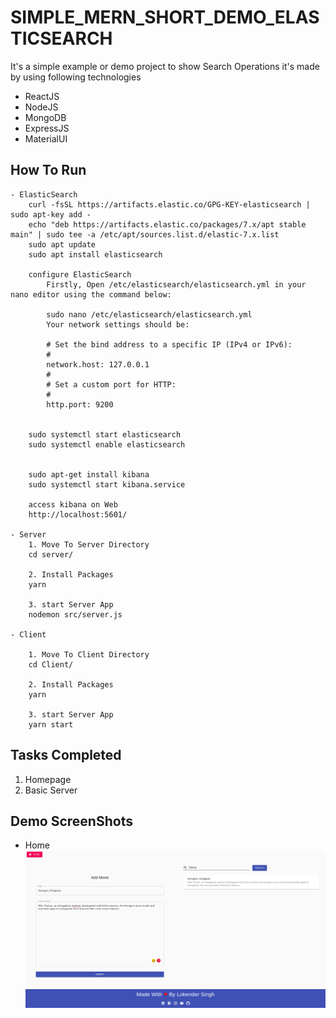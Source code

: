 # SIMPLE_MERN_SHORT_DEMO_ELASTICSEARCH

It's a simple example or demo project to show Search Operations
it's made by using following technologies

- ReactJS
- NodeJS
- MongoDB
- ExpressJS
- MaterialUI

## How To Run

```
- ElasticSearch
    curl -fsSL https://artifacts.elastic.co/GPG-KEY-elasticsearch | sudo apt-key add -
    echo "deb https://artifacts.elastic.co/packages/7.x/apt stable main" | sudo tee -a /etc/apt/sources.list.d/elastic-7.x.list
    sudo apt update
    sudo apt install elasticsearch

    configure ElasticSearch
        Firstly, Open /etc/elasticsearch/elasticsearch.yml in your nano editor using the command below:

        sudo nano /etc/elasticsearch/elasticsearch.yml
        Your network settings should be:

        # Set the bind address to a specific IP (IPv4 or IPv6):
        #
        network.host: 127.0.0.1
        #
        # Set a custom port for HTTP:
        #
        http.port: 9200


    sudo systemctl start elasticsearch
    sudo systemctl enable elasticsearch


    sudo apt-get install kibana
    sudo systemctl start kibana.service

    access kibana on Web
    http://localhost:5601/

- Server
    1. Move To Server Directory
    cd server/

    2. Install Packages
    yarn

    3. start Server App
    nodemon src/server.js

- Client

    1. Move To Client Directory
    cd Client/

    2. Install Packages
    yarn

    3. start Server App
    yarn start
```

## Tasks Completed

1. Homepage
2. Basic Server

## Demo ScreenShots

- Home
  ![home](home.png)
